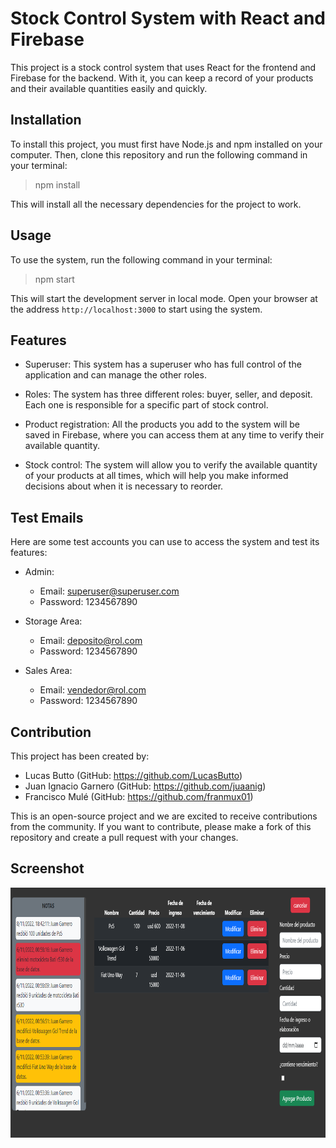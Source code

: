 # Stock Control System with React and Firebase

This project is a stock control system that uses React for the frontend and Firebase for the backend. With it, you can keep a record of your products and their available quantities easily and quickly.

## Installation

To install this project, you must first have Node.js and npm installed on your computer. Then, clone this repository and run the following command in your terminal:

> npm install

This will install all the necessary dependencies for the project to work.

## Usage

To use the system, run the following command in your terminal:

> npm start

This will start the development server in local mode. Open your browser at the address `http://localhost:3000` to start using the system.

## Features

- Superuser: This system has a superuser who has full control of the application and can manage the other roles.

- Roles: The system has three different roles: buyer, seller, and deposit. Each one is responsible for a specific part of stock control.

- Product registration: All the products you add to the system will be saved in Firebase, where you can access them at any time to verify their available quantity.

- Stock control: The system will allow you to verify the available quantity of your products at all times, which will help you make informed decisions about when it is necessary to reorder.

## Test Emails

Here are some test accounts you can use to access the system and test its features:

- Admin:

  - Email: superuser@superuser.com
  - Password: 1234567890

- Storage Area:

  - Email: deposito@rol.com
  - Password: 1234567890

- Sales Area:
  - Email: vendedor@rol.com
  - Password: 1234567890

## Contribution

This project has been created by: 
  - Lucas Butto (GitHub: https://github.com/LucasButto)
  - Juan Ignacio Garnero (GitHub: https://github.com/juaanig)
  - Francisco Mulé (GitHub: https://github.com/franmux01)

This is an open-source project and we are excited to receive contributions from the community. If you want to contribute, please make a fork of this repository and create a pull request with your changes.

## Screenshot

<p align="center">
    <img src='./src/img/proj.jpg' width="600" height="400">
</p>
